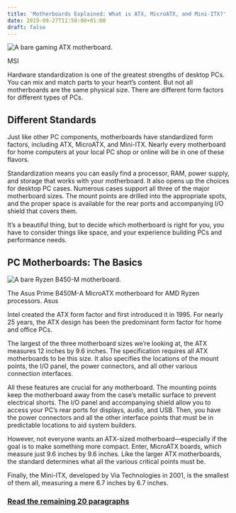 ```yaml
---
title: 'Motherboards Explained: What is ATX, MicroATX, and Mini-ITX?'
date: 2019-09-27T11:50:00+01:00
draft: false
---
```


![A bare gaming ATX motherboard.](https://www.howtogeek.com/wp-content/uploads/2019/09/IntelATXMobo.png)

MSI

Hardware standardization is one of the greatest strengths of desktop PCs. You can mix and match parts to your heart’s content. But not all motherboards are the same physical size. There are different form factors for different types of PCs.

Different Standards
-------------------

Just like other PC components, motherboards have standardized form factors, including ATX, MicroATX, and Mini-ITX. Nearly every motherboard for home computers at your local PC shop or online will be in one of these flavors.

Standardization means you can easily find a processor, RAM, power supply, and storage that works with your motherboard. It also opens up the choices for desktop PC cases. Numerous cases support all three of the major motherboard sizes. The mount points are drilled into the appropriate spots, and the proper space is available for the rear ports and accompanying I/O shield that covers them.

It’s a beautiful thing, but to decide which motherboard is right for you, you have to consider things like space, and your experience building PCs and performance needs.

PC Motherboards: The Basics
---------------------------

![A bare Ryzen B450-M motherboard.](https://www.howtogeek.com/wp-content/uploads/2019/09/AMDMicroATX.png)

The Asus Prime B450M-A MicroATX motherboard for AMD Ryzen processors. Asus

Intel created the ATX form factor and first introduced it in 1995. For nearly 25 years, the ATX design has been the predominant form factor for home and office PCs.

The largest of the three motherboard sizes we’re looking at, the ATX measures 12 inches by 9.6 inches. The specification requires all ATX motherboards to be this size. It also specifies the locations of the mount points, the I/O panel, the power connectors, and all other various connection interfaces.

All these features are crucial for any motherboard. The mounting points keep the motherboard away from the case’s metallic surface to prevent electrical shorts. The I/O panel and accompanying shield allow you to access your PC’s rear ports for displays, audio, and USB. Then, you have the power connectors and all the other interface points that must be in predictable locations to aid system builders.

However, not everyone wants an ATX-sized motherboard—especially if the goal is to make something more compact. Enter, MicroATX boards, which measure just 9.6 inches by 9.6 inches. Like the larger ATX motherboards, the standard determines what all the various critical points must be.

Finally, the Mini-ITX, developed by Via Technologies in 2001, is the smallest of them all, measuring a mere 6.7 inches by 6.7 inches.

### [Read the remaining 20 paragraphs](https://www.howtogeek.com/440175/motherboards-explained-what-is-atx-microatx-and-mini-itx/)
